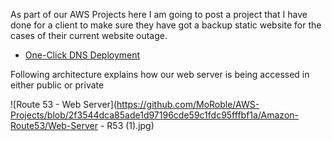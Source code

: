 As part of our AWS Projects here I am going to post a project that I have done for a client to make sure they have got a backup static website for the cases of their current website outage.

- [One-Click DNS Deployment](https://console.aws.amazon.com/cloudformation/home?region=us-east-1#/stacks/create/review?templateURL=https://roble-files.s3.amazonaws.com/Hodan-Project/R53-failover.yml&stackName=HDN-Domain-Host)

Following architecture explains how our web server is being accessed in either public or private

![Route 53 - Web Server](https://github.com/MoRoble/AWS-Projects/blob/2f3544dca85ade1d97196cde59c1fdc95fffbf1a/Amazon-Route53/Web-Server - R53 (1).jpg)
